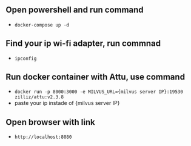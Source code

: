 ## Open powershell and run command 
  - `docker-compose up -d`
## Find your ip wi-fi adapter, run commnad
  - `ipconfig`
## Run docker container with Attu, use command
  - `docker run -p 8000:3000 -e MILVUS_URL={milvus server IP}:19530 zilliz/attu:v2.3.8`
  - paste your ip instade of {milvus server IP}
## Open browser with link
  - `http://localhost:8080`
  
